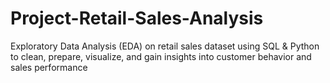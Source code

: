 # Project-Retail-Sales-Analysis
Exploratory Data Analysis (EDA) on retail sales dataset using SQL &amp; Python to clean, prepare, visualize, and gain insights into customer behavior and sales performance

